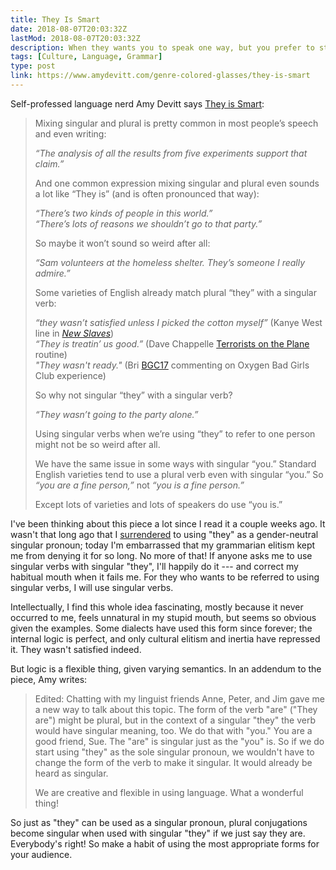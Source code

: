 ```yaml
---
title: They Is Smart
date: 2018-08-07T20:03:32Z
lastMod: 2018-08-07T20:03:32Z
description: When they wants you to speak one way, but you prefer to stick to the inertia of your habits, you is wrong.
tags: [Culture, Language, Grammar]
type: post
link: https://www.amydevitt.com/genre-colored-glasses/they-is-smart
---
```


Self-professed language nerd Amy Devitt says [They is Smart]:

> Mixing singular and plural is pretty common in most people’s speech and even writing:
>
> *“The analysis of all the results from five experiments support that claim.”*
>
> And one common expression mixing singular and plural even sounds a lot like
> “They is” (and is often pronounced that way):
>
> *“There’s two kinds of people in this world.”<br/>
> “There’s lots of reasons we shouldn’t go to that party.”*
>
> So maybe it won’t sound so weird after all:
>
> *“Sam volunteers at the homeless shelter. They’s someone I really admire.”*
>
> Some varieties of English already match plural “they” with a singular verb:
>
> *“they wasn’t satisfied unless I picked the cotton myself”* (Kanye West line
> in *[New Slaves]*)<br />
> *“They is treatin’ us good.”* (Dave Chappelle [Terrorists on the Plane]
> routine)<br />
> *"They wasn't ready."* (Bri [BGC17] commenting on Oxygen Bad Girls Club
> experience)
>
> So why not singular “they” with a singular verb?
>
> *“They wasn’t going to the party alone.”*
>
> Using singular verbs when we’re using “they” to refer to one person might not
> be so weird after all.
>
> We have the same issue in some ways with singular “you.” Standard English
> varieties tend to use a plural verb even with singular “you.” So *“you are a
> fine person,”* not *“you is a fine person.”*
>
> Except lots of varieties and lots of speakers do use “you is.”

I've been thinking about this piece a lot since I read it a couple weeks ago. It
wasn't that long ago that I [surrendered] to using "they" as a gender-neutral
singular pronoun; today I'm embarrassed that my grammarian elitism kept me from
denying it for so long. No more of that! If anyone asks me to use singular verbs
with singular "they", I'll happily do it --- and correct my habitual mouth when
it fails me. For they who wants to be referred to using singular verbs, I will
use singular verbs.

Intellectually, I find this whole idea fascinating, mostly because it never
occurred to me, feels unnatural in my stupid mouth, but seems so obvious given
the examples. Some dialects have used this form since forever; the internal
logic is perfect, and only cultural elitism and inertia have repressed it. They
wasn't satisfied indeed.

But logic is a flexible thing, given varying semantics. In an addendum to the
piece, Amy writes:

> Edited: Chatting with my linguist friends Anne, Peter, and Jim gave me a new
> way to talk about this topic. The form of the verb "are" ("They are") might be
> plural, but in the context of a singular "they" the verb would have singular
> meaning, too. We do that with "you."  You are a good friend, Sue. The "are" is
> singular just as the "you" is. So if we do start using "they" as the sole
> singular pronoun, we wouldn't have to change the form of the verb to make it
> singular. It would already be heard as singular.
>
> We are creative and flexible in using language. What a wonderful thing!

So just as "they" can be used as a singular pronoun, plural conjugations become
singular when used with singular "they" if we just say they are. Everybody's
right! So make a habit of using the most appropriate forms for your audience.

  [They is Smart]: https://www.amydevitt.com/genre-colored-glasses/they-is-smart
  [New Slaves]: https://youtu.be/OxtT7H3tDvk
  [Terrorists on the Plane]: https://youtu.be/32OX1E59nA8
  [BGC17]: https://youtu.be/zH6FkGH56p8
  [surrendered]: https://twitter.com/theory/status/553282479482621952
